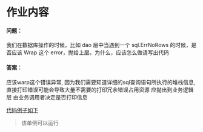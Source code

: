 # 作业内容

#### 问题：
我们在数据库操作的时候，比如 dao 层中当遇到一个 sql.ErrNoRows 的时候，是否应该 Wrap 这个 error，抛给上层。为什么，应该怎么做请写出代码

#### 答案：
应该warp这个错误异常, 因为我们需要知道详细的sql查询语句所执行的堆栈信息, 直接打印错误可能会导致大量不需要的打印冗余错误占用资源 应抛出到业务逻辑层 由业务调用者决定是否打印信息

[代码例子如下](./class2.go)

> 该单例可以运行
